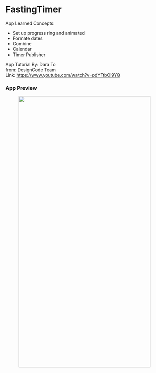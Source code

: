 # FastingTimer

App Learned Concepts: 

- Set up progress ring and animated 
- Formate dates
- Combine
- Calendar
- Timer Publisher

App Tutorial By: Dara To <br>
from: DesignCode Team <br>
Link: https://www.youtube.com/watch?v=pdYTtbOl9YQ <br>

### App Preview
 
<p align="center">
<img src="https://github.com/kadm91/assets/blob/main/fastingTimer.gif" width="420" height="860" /> 
</p>


